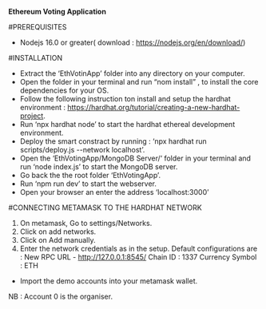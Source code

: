**Ethereum Voting Application**

#PREREQUISITES
- Nodejs 16.0 or greater( download : https://nodejs.org/en/download/)

#INSTALLATION
- Extract the ‘EthVotinApp’ folder into any directory on your computer.
- Open the folder in your terminal and run “nom install” , to install the core dependencies for your OS.
- Follow the following instruction ton install and setup the hardhat environment : https://hardhat.org/tutorial/creating-a-new-hardhat-project.
- Run ‘npx hardhat node’ to start the hardhat ethereal development environment.
- Deploy the smart constract by running : ‘npx hardhat run scripts/deploy.js --network localhost’.
- Open the ‘EthVotingApp/MongoDB Server/‘ folder in your terminal and run ‘node index.js’ to start the MongoDB server.
- Go back the the root folder ‘EthVotingApp’.
- Run ‘npm run dev’ to start the webserver.
- Open your browser an enter the address ‘localhost:3000’

#CONNECTING METAMASK TO THE HARDHAT NETWORK
1. On metamask, Go to settings/Networks.
2. Click on add networks.
3. Click on Add manually.
4. Enter the network credentials as in the setup.
Default configurations are : 
New RPC URL - http://127.0.0.1:8545/
Chain ID : 1337
Currency Symbol : ETH

- Import the demo accounts into your metamask wallet.

NB : Account 0 is the organiser.
